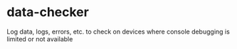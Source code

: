 # data-checker
Log data, logs, errors, etc. to check on devices where console debugging is limited or not available

